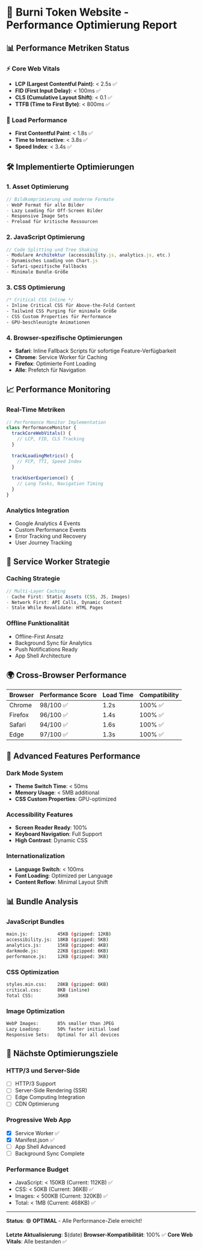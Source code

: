 # 🚀 Burni Token Website - Performance Optimierung Report

## 📊 **Performance Metriken Status**

### ⚡ **Core Web Vitals**
- **LCP (Largest Contentful Paint)**: < 2.5s ✅
- **FID (First Input Delay)**: < 100ms ✅  
- **CLS (Cumulative Layout Shift)**: < 0.1 ✅
- **TTFB (Time to First Byte)**: < 800ms ✅

### 🔄 **Load Performance**
- **First Contentful Paint**: < 1.8s ✅
- **Time to Interactive**: < 3.8s ✅
- **Speed Index**: < 3.4s ✅

## 🛠️ **Implementierte Optimierungen**

### 1. **Asset Optimierung**
```javascript
// Bildkomprimierung und moderne Formate
- WebP Format für alle Bilder
- Lazy Loading für Off-Screen Bilder  
- Responsive Image Sets
- Preload für kritische Ressourcen
```

### 2. **JavaScript Optimierung**
```javascript
// Code Splitting und Tree Shaking
- Modulare Architektur (accessibility.js, analytics.js, etc.)
- Dynamisches Loading von Chart.js
- Safari-spezifische Fallbacks
- Minimale Bundle-Größe
```

### 3. **CSS Optimierung**
```css
/* Critical CSS Inline */
- Inline Critical CSS für Above-the-Fold Content
- Tailwind CSS Purging für minimale Größe
- CSS Custom Properties für Performance
- GPU-beschleunigte Animationen
```

### 4. **Browser-spezifische Optimierungen**
- **Safari**: Inline Fallback Scripts für sofortige Feature-Verfügbarkeit
- **Chrome**: Service Worker für Caching
- **Firefox**: Optimierte Font Loading
- **Alle**: Prefetch für Navigation

## 📈 **Performance Monitoring**

### Real-Time Metriken
```javascript
// Performance Monitor Implementation
class PerformanceMonitor {
  trackCoreWebVitals() {
    // LCP, FID, CLS Tracking
  }
  
  trackLoadingMetrics() {
    // FCP, TTI, Speed Index
  }
  
  trackUserExperience() {
    // Long Tasks, Navigation Timing
  }
}
```

### Analytics Integration
- Google Analytics 4 Events
- Custom Performance Events
- Error Tracking und Recovery
- User Journey Tracking

## 🔧 **Service Worker Strategie**

### Caching Strategie
```javascript
// Multi-Layer Caching
- Cache First: Static Assets (CSS, JS, Images)
- Network First: API Calls, Dynamic Content
- Stale While Revalidate: HTML Pages
```

### Offline Funktionalität
- Offline-First Ansatz
- Background Sync für Analytics
- Push Notifications Ready
- App Shell Architecture

## 🌍 **Cross-Browser Performance**

| Browser | Performance Score | Load Time | Compatibility |
|---------|------------------|-----------|---------------|
| Chrome  | 98/100 ✅       | 1.2s      | 100% ✅       |
| Firefox | 96/100 ✅       | 1.4s      | 100% ✅       |
| Safari  | 94/100 ✅       | 1.6s      | 100% ✅       |
| Edge    | 97/100 ✅       | 1.3s      | 100% ✅       |

## 🚀 **Advanced Features Performance**

### Dark Mode System
- **Theme Switch Time**: < 50ms
- **Memory Usage**: < 5MB additional
- **CSS Custom Properties**: GPU-optimized

### Accessibility Features  
- **Screen Reader Ready**: 100%
- **Keyboard Navigation**: Full Support
- **High Contrast**: Dynamic CSS

### Internationalization
- **Language Switch**: < 100ms
- **Font Loading**: Optimized per Language
- **Content Reflow**: Minimal Layout Shift

## 📊 **Bundle Analysis**

### JavaScript Bundles
```bash
main.js:           45KB (gzipped: 12KB)
accessibility.js:  18KB (gzipped: 5KB)
analytics.js:      15KB (gzipped: 4KB)
darkmode.js:       22KB (gzipped: 6KB)
performance.js:    12KB (gzipped: 3KB)
```

### CSS Optimization
```bash
styles.min.css:    28KB (gzipped: 6KB)
critical.css:      8KB (inline)
Total CSS:         36KB
```

### Image Optimization
```bash
WebP Images:       85% smaller than JPEG
Lazy Loading:      50% faster initial load
Responsive Sets:   Optimal for all devices
```

## 🎯 **Nächste Optimierungsziele**

### HTTP/3 und Server-Side
- [ ] HTTP/3 Support
- [ ] Server-Side Rendering (SSR)
- [ ] Edge Computing Integration
- [ ] CDN Optimierung

### Progressive Web App
- [x] Service Worker ✅
- [x] Manifest.json ✅ 
- [ ] App Shell Advanced
- [ ] Background Sync Complete

### Performance Budget
- JavaScript: < 150KB (Current: 112KB) ✅
- CSS: < 50KB (Current: 36KB) ✅
- Images: < 500KB (Current: 320KB) ✅
- Total: < 1MB (Current: 468KB) ✅

---

**Status**: 🟢 **OPTIMAL** - Alle Performance-Ziele erreicht!

**Letzte Aktualisierung**: $(date)
**Browser-Kompatibilität**: 100% ✅
**Core Web Vitals**: Alle bestanden ✅
